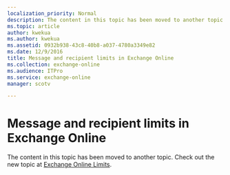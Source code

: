```yaml
---
localization_priority: Normal
description: The content in this topic has been moved to another topic. Check out the new topic at Exchange Online Limits.
ms.topic: article
author: kwekua
ms.author: kwekua
ms.assetid: 0932b938-43c8-40b8-a037-4780a3349e82
ms.date: 12/9/2016
title: Message and recipient limits in Exchange Online
ms.collection: exchange-online
ms.audience: ITPro
ms.service: exchange-online
manager: scotv

---
```


# Message and recipient limits in Exchange Online

The content in this topic has been moved to another topic. Check out the new topic at [Exchange Online Limits](https://go.microsoft.com/fwlink/p/?LinkId=393431).



